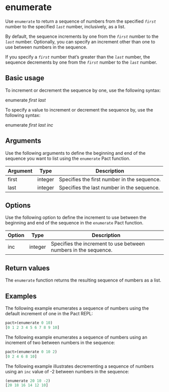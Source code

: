 # enumerate

Use `enumerate` to return a sequence of numbers from the specified *`first`* number to the specified *`last`* number, inclusively, as a list. 

By default, the sequence increments by one from the *`first`* number to the *`last`* number. Optionally, you can specify an increment other than one to use between numbers in the sequence. 

If you specify a *`first`* number that’s greater than the *`last`* number, the sequence decrements by one from the *`first`* number to the *`last`* number.

## Basic usage

To increment or decrement the sequence by one, use the following syntax:

enumerate *first* *last*

To specify a value to increment or decrement the sequence by, use the following syntax:

enumerate *first* *last inc*

## Arguments

Use the following arguments to define the beginning and end of the sequence you want to list using the `enumerate` Pact function.

| Argument | Type | Description |
| --- | --- | --- |
| first | integer | Specifies the first number in the sequence. |
| last | integer | Specifies the last number in the sequence. |

## Options

Use the following option to define the increment to use between the beginning and end of the sequence in the `enumerate` Pact function.

| Option | Type | Description |
| --- | --- | --- |
| inc | integer | Specifies the increment to use between numbers in the sequence. |

## Return values

The `enumerate` function returns the resulting sequence of numbers as a list.

## Examples

The following example enumerates a sequence of numbers using the default increment of one in the Pact REPL:

```lisp
pact>(enumerate 0 10)
[0 1 2 3 4 5 6 7 8 9 10]
```

The following example enumerates a sequence of numbers using an increment of two between numbers in the sequence:

```lisp
pact>(enumerate 0 10 2)
[0 2 4 6 8 10]
```

The following example illustrates decrementing a sequence of numbers using an `inc` value of -2 between numbers in the sequence:

```lisp
(enumerate 20 10 -2)
[20 18 16 14 12 10]
```